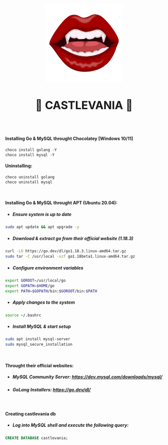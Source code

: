 </br>
<div align="center">
  <img src="assets/img/banner.png" alt="banner" height="250"/>
  <h1 style="font-size: 35px; font-weight: bold; text-align: center">
      🏰 CASTLEVANIA 🏰
  </h1>
</div>
</br></br>

####  Installing Go & MySQL throught **Chocolatey** [Windows 10/11]
```batch
choco install golang -Y
choco install mysql -Y
```
####  Uninstalling:
```batch
choco uninstall golang
choco uninstall mysql
```

</br>

#### Installing Go & MySQL throught **APT** (Ubuntu 20.04):
- ##### Ensure system is up to date
```sh
sudo apt update && apt upgrade -y
```
- ##### Download & extract go from their official website (1.18.3)
```sh
curl -LO https://go.dev/dl/go1.18.3.linux-amd64.tar.gz
sudo tar -C /usr/local -xzf go1.18beta1.linux-amd64.tar.gz
```
- ##### Configure environment variables
```sh
export GOROOT=/usr/local/go
export GOPATH=$HOME/go
export PATH=$GOPATH/bin:$GOROOT/bin:$PATH
```
- ##### Apply changes to the system
```sh
source ~/.bashrc
```
- ##### Install MySQL & start setup
```sh
sudo apt install mysql-server 
sudo mysql_secure_installation
```

</br>

#### Throught their official websites:

- ##### MySQL Community Server: *https://dev.mysql.com/downloads/mysql/*
- #####  GoLang Installers: *https://go.dev/dl/*

</br>

#### **Creating castlevania db**
- ##### Log into MySQL shell and execute the following query:
```sql
CREATE DATABASE castlevania;
```
